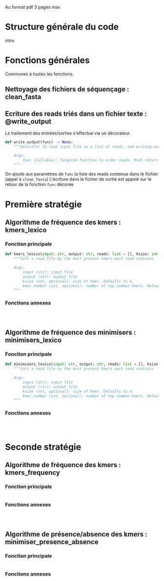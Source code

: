 Au format pdf
3 pages max

# Structure générale du code 
intro


# Fonctions générales

Communes à toutes les fonctions.

## Nettoyage des fichiers de séquençage : clean_fasta


## Ecriture des reads triés dans un fichier texte : @write_output

Le traitement des entrées/sorties s'effectue via un décorateur.

```python
def write_output(func) -> None:
    """Decorator to read input file as a list of reads, and writing out the returned list to the output

    Args:
        func (Callable): Targeted function to order reads. Must return a list
    """
```

On ajoute aux paramètres de `func` la liste des reads contenus dans le fichier (appel à `clean_fasta`)
L'écriture dans le fichier de sortie est appelé sur le retour de la fonction `func` décorée


# Première stratégie


## Algorithme de fréquence des kmers : kmers_lexico

### Fonction principale
```python
def kmers_lexico(input: str, output: str, reads: list = [], ksize: int = 4, kmer_number: int = 3) -> list:
    """Sort a read file by the most present kmers each read contains

    Args:
        input (str): input file
        output (str): output file
        ksize (int, optional): size of kmer. Defaults to 4.
        kmer_number (int, optional): number of top common kmers. Defaults to 3.
    """
```

### Fonctions annexes
```python

```

```python

```

```python

```


## Algorithme de fréquence des minimisers : minimisers_lexico

### Fonction principale
```python
def minimisers_lexico(input: str, output: str, reads: list = [], ksize: int = 4, kmer_number: int = 3, len_window: int = 3) -> list:
    """Sort a read file by the most present kmers each read contains

    Args:
        input (str): input file
        output (str): output file
        ksize (int, optional): size of kmer. Defaults to 4.
        kmer_number (int, optional): number of top common kmers. Defaults to 3.
    """
```

### Fonctions annexes
```python

```
```python

```
```python

```

# Seconde stratégie


## Algorithme de fréquence des kmers : kmers_frequency

### Fonction principale
```python

```

### Fonctions annexes
```python

```

```python

```

```python

```

## Algorithme de présence/absence des kmers : minimiser_presence_absence

### Fonction principale
```python

```

### Fonctions annexes
```python

```

```python

```

```python

```
